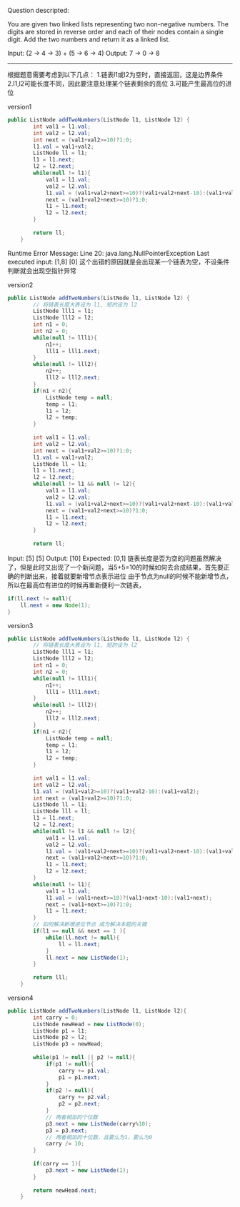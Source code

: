 Question descripted:

You are given two linked lists representing two non-negative numbers. The digits are stored in reverse order and each of their nodes contain a single digit. Add the two numbers and return it as a linked list.

Input: (2 -> 4 -> 3) + (5 -> 6 -> 4)
Output: 7 -> 0 -> 8

---

根据题意需要考虑到以下几点：
1.链表l1或l2为空时，直接返回，这是边界条件
2.l1,l2可能长度不同，因此要注意处理某个链表剩余的高位
3.可能产生最高位的进位

version1
```java
public ListNode addTwoNumbers(ListNode l1, ListNode l2) {
        int val1 = l1.val;
		int val2 = l2.val;
		int next = (val1+val2>=10)?1:0;
		l1.val = val1+val2;
		ListNode ll = l1;
		l1 = l1.next;
		l2 = l2.next;
		while(null != l1){
			val1 = l1.val;
			val2 = l2.val;
			l1.val = (val1+val2+next>=10)?(val1+val2+next-10):(val1+val2+next);
			next = (val1+val2+next>=10)?1:0;
			l1 = l1.next;
			l2 = l2.next;
		}
		
		return ll;
    }
```

Runtime Error Message: 		Line 20: java.lang.NullPointerException
Last executed input:		[1,8]
							[0]
这个出错的原因就是会出现某一个链表为空，不设条件判断就会出现空指针异常


version2
```java
public ListNode addTwoNumbers(ListNode l1, ListNode l2) {
        // 将链表长度大表设为 l1, 短的设为 l2
        ListNode lll1 = l1;
		ListNode lll2 = l2;
		int n1 = 0;
		int n2 = 0;
		while(null != lll1){
			n1++;
			lll1 = lll1.next;
		}
		while(null != lll2){
			n2++;
			lll2 = lll2.next;
		}
		if(n1 < n2){
			ListNode temp = null;
			temp = l1;
			l1 = l2;
			l2 = temp;
		}
		
		int val1 = l1.val;
		int val2 = l2.val;
		int next = (val1+val2>=10)?1:0;
		l1.val = val1+val2;
		ListNode ll = l1;
		l1 = l1.next;
		l2 = l2.next;
		while(null != l1 && null != l2){
			val1 = l1.val;
			val2 = l2.val;
			l1.val = (val1+val2+next>=10)?(val1+val2+next-10):(val1+val2+next);
			next = (val1+val2+next>=10)?1:0;
			l1 = l1.next;
			l2 = l2.next;
		}
		
		return ll;
```
Input:		[5]
			[5]
Output:		[10]
Expected:	[0,1]
链表长度是否为空的问题虽然解决了，但是此时又出现了一个新问题，当5+5=10的时候如何去合成结果，首先要正确的判断出来，接着就要新增节点表示进位
由于节点为null的时候不能新增节点，所以在最高位有进位的时候再重新便利一次链表，
```java
if(ll.next != null){
	ll.next = new Node(1);
}
```

version3
```java
public ListNode addTwoNumbers(ListNode l1, ListNode l2) {
		// 将链表长度大表设为 l1, 短的设为 l2
        ListNode lll1 = l1;
		ListNode lll2 = l2;
		int n1 = 0;
		int n2 = 0;
		while(null != lll1){
			n1++;
			lll1 = lll1.next;
		}
		while(null != lll2){
			n2++;
			lll2 = lll2.next;
		}
		if(n1 < n2){
			ListNode temp = null;
			temp = l1;
			l1 = l2;
			l2 = temp;
		}
		
		int val1 = l1.val;
		int val2 = l2.val;
		l1.val = (val1+val2>=10)?(val1+val2-10):(val1+val2);
		int next = (val1+val2>=10)?1:0;
		ListNode ll = l1;
		ListNode lll = ll;
		l1 = l1.next;
		l2 = l2.next;
		while(null != l1 && null != l2){
			val1 = l1.val;
			val2 = l2.val;
			l1.val = (val1+val2+next>=10)?(val1+val2+next-10):(val1+val2+next);
			next = (val1+val2+next>=10)?1:0;
			l1 = l1.next;
			l2 = l2.next;
		}
		while(null != l1){
			val1 = l1.val;
			l1.val = (val1+next>=10)?(val1+next-10):(val1+next);
			next = (val1+next>=10)?1:0;
			l1 = l1.next;
		}
		// 如何解决新增进位节点 成为解决本题的关键
		if(l1 == null && next == 1 ){
			while(ll.next != null){
				ll = ll.next;
			}
			ll.next = new ListNode(1);
		}
		
		return lll;
    }
```

version4
```java
public ListNode addTwoNumbers(ListNode l1, ListNode l2){
		int carry = 0;
		ListNode newHead = new ListNode(0);
		ListNode p1 = l1;
		ListNode p2 = l2;
		ListNode p3 = newHead;
		
		while(p1 != null || p2 != null){
			if(p1 != null){
				carry += p1.val;
				p1 = p1.next;
			}
			if(p2 != null){
				carry += p2.val;
				p2 = p2.next;
			}
			// 两者相加的个位数
			p3.next = new ListNode(carry%10);
			p3 = p3.next;
			// 两者相加的十位数，且要么为1，要么为0
			carry /= 10;
		}
		
		if(carry == 1){
			p3.next = new ListNode(1);
		}
		
		return newHead.next;
	}
```
